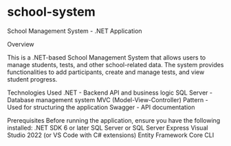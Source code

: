 # school-system

School Management System - .NET Application

Overview

This is a .NET-based School Management System that allows users to manage students, tests, and other school-related data. The system provides functionalities to add participants, create and manage tests, and view student progress.

Technologies Used
.NET - Backend API and business logic
SQL Server - Database management system
MVC (Model-View-Controller) Pattern - Used for structuring the application
Swagger - API documentation

Prerequisites
Before running the application, ensure you have the following installed:
.NET SDK 6 or later
SQL Server or SQL Server Express
Visual Studio 2022 (or VS Code with C# extensions)
Entity Framework Core CLI
